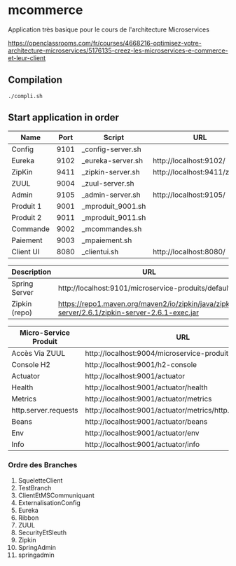 # mcommerce
Application très basique pour le cours de l'architecture Microservices

https://openclassrooms.com/fr/courses/4668216-optimisez-votre-architecture-microservices/5176135-creez-les-microservices-e-commerce-et-leur-client

## Compilation
```
./compli.sh
```

## Start application in order

| Name      |  Port  | Script | URL
| ------------- | ------------- | ------------- | ------------- | 
| Config | 9101 | _config-server.sh |  | 
| Eureka | 9102 | _eureka-server.sh | http://localhost:9102/ | 
| ZipKin | 9411 | _zipkin-server.sh | http://localhost:9411/zipkin/ | 
| ZUUL | 9004 | _zuul-server.sh |  | 
| Admin | 9105 | _admin-server.sh | http://localhost:9105/ | 
| Produit 1 | 9001 | _mproduit_9001.sh |  | 
| Produit 2 | 9011 | _mproduit_9011.sh |  | 
| Commande | 9002 | _mcommandes.sh |  | 
| Paiement | 9003 | _mpaiement.sh |  | 
| Client UI | 8080 | _clientui.sh | http://localhost:8080/ | 


| Description      |  URL  |
| ------------- | ------------- | 
| Spring Server | http://localhost:9101/microservice-produits/default | 
| Zipkin (repo)  | https://repo1.maven.org/maven2/io/zipkin/java/zipkin-server/2.6.1/zipkin-server-2.6.1-exec.jar | 


| Micro-Service Produit |  URL  |
| ------------- | ------------- | 
| Accès Via ZUUL | http://localhost:9004/microservice-produits/Produits |
| Console H2 | http://localhost:9001/h2-console |
| Actuator | http://localhost:9001/actuator | 
| Health  | http://localhost:9001/actuator/health | 
| Metrics | http://localhost:9001/actuator/metrics | 
| http.server.requests | http://localhost:9001/actuator/metrics/http.server.requests | 
| Beans | http://localhost:9001/actuator/beans | 
| Env | http://localhost:9001/actuator/env | 
| Info | http://localhost:9001/actuator/info | 


### Ordre des Branches 
01. SqueletteClient
02. TestBranch
03. ClientEtMSCommuniquant
04. ExternalisationConfig
05. Eureka
06. Ribbon
07. ZUUL
08. SecurityEtSleuth
09. Zipkin
10. SpringAdmin
11. springadmin




